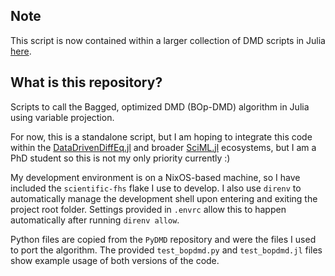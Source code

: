 ## Note ##
This script is now contained within a larger collection of DMD scripts in Julia [here](https://github.com/michaelhess17/Julia_DMD_Multiverse). 

## What is this repository?
Scripts to call the Bagged, optimized DMD (BOp-DMD) algorithm in Julia using variable projection.

For now, this is a standalone script, but I am hoping to integrate this code within the [DataDrivenDiffEq.jl](https://docs.sciml.ai/DataDrivenDiffEq/stable/) and broader [SciML.jl](https://sciml.ai/) ecosystems, but I am a PhD student so this is not my only priority currently :) 

My development environment is on a NixOS-based machine, so I have included the `scientific-fhs` flake I use to develop. I also use `direnv` to automatically manage the development shell upon entering and exiting the project root folder. Settings provided in `.envrc` allow this to happen automatically after running `direnv allow`. 

Python files are copied from the `PyDMD` repository and were the files I used to port the algorithm. The provided `test_bopdmd.py` and `test_bopdmd.jl` files show example usage of both versions of the code.
